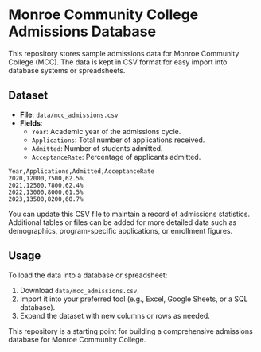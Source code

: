 # Monroe Community College Admissions Database

This repository stores sample admissions data for Monroe Community College (MCC). The data is kept in CSV format for easy import into database systems or spreadsheets.

## Dataset
- **File**: `data/mcc_admissions.csv`
- **Fields**:
  - `Year`: Academic year of the admissions cycle.
  - `Applications`: Total number of applications received.
  - `Admitted`: Number of students admitted.
  - `AcceptanceRate`: Percentage of applicants admitted.

```
Year,Applications,Admitted,AcceptanceRate
2020,12000,7500,62.5%
2021,12500,7800,62.4%
2022,13000,8000,61.5%
2023,13500,8200,60.7%
```

You can update this CSV file to maintain a record of admissions statistics. Additional tables or files can be added for more detailed data such as demographics, program-specific applications, or enrollment figures.

## Usage
To load the data into a database or spreadsheet:
1. Download `data/mcc_admissions.csv`.
2. Import it into your preferred tool (e.g., Excel, Google Sheets, or a SQL database).
3. Expand the dataset with new columns or rows as needed.

This repository is a starting point for building a comprehensive admissions database for Monroe Community College.
